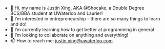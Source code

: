 - 👋 Hi, my name is Justin Xing, AKA @Shocake, a Double Degree BCS/BBA student at UWaterloo and Laurier!
- 👀 I’m interested in entrepreneurship - there are so many things to learn and do!
- 🌱 I’m currently learning how to get better at programming in general
- 💞️ I’m looking to collaborate on anything and everything!
- 📫 How to reach me: justin.xing@uwaterloo.com
